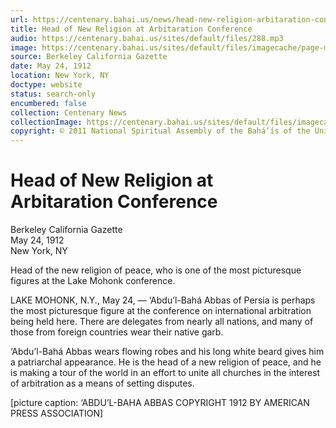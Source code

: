 ```yaml
---
url: https://centenary.bahai.us/news/head-new-religion-arbitaration-conference
title: Head of New Religion at Arbitaration Conference
audio: https://centenary.bahai.us/sites/default/files/288.mp3
image: https://centenary.bahai.us/sites/default/files/imagecache/page-main-image/images/press_clippings/05-24-1912%20Berkeley%20Cal%20Gazette%20Head%20of%20New%20Religion%20at%20Arbitaration%28E%29.png
source: Berkeley California Gazette
date: May 24, 1912
location: New York, NY
doctype: website
status: search-only
encumbered: false
collection: Centenary News
collectionImage: https://centenary.bahai.us/sites/default/files/imagecache/theme-image/main_image/abdulbaha-overview-small_0.jpg
copyright: © 2011 National Spiritual Assembly of the Bahá’ís of the United States
---
```



# Head of New Religion at Arbitaration Conference

Berkeley California Gazette  
May 24, 1912  
New York, NY  



Head of the new religion of peace, who is one of the most picturesque figures at the Lake Mohonk conference.

LAKE MOHONK, N.Y., May 24, — ‘Abdu’l-Bahá Abbas of Persia is perhaps the most picturesque figure at the conference on international arbitration being held here. There are delegates from nearly all nations, and many of those from foreign countries wear their native garb.

‘Abdu’l-Bahá Abbas wears flowing robes and his long white beard gives him a patriarchal appearance. He is the head of a new religion of peace, and he is making a tour of the world in an effort to unite all churches in the interest of arbitration as a means of setting disputes.

\[picture caption: ‘ABDU’L-BAHA ABBAS COPYRIGHT 1912 BY AMERICAN PRESS ASSOCIATION\]